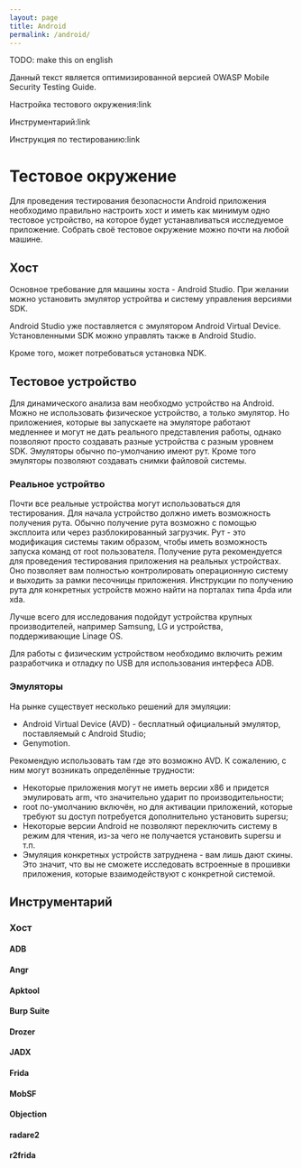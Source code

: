 ```yaml
---
layout: page
title: Android
permalink: /android/
---
```


TODO: make this on english

Данный текст является оптимизированной версией OWASP Mobile Security Testing Guide.

Настройка тестового окружения:link

Инструментарий:link

Инструкция по тестированию:link

# Тестовое окружение

Для проведения тестирования безопасности Android приложения необходимо правильно настроить хост и иметь как минимум одно тестовое устройство, на которое будет устанавливаться исследуемое приложение. Собрать своё тестовое окружение можно почти на любой машине.

## Хост

Основное требование для машины хоста - Android Studio. При желании можно установить эмулятор устройтва и систему управления версиями SDK. 

Android Studio уже поставляется с эмулятором Android Virtual Device. Установленными SDK можно управлять также в Android Studio.

Кроме того, может потребоваться установка NDK.

## Тестовое устройство

Для динамического анализа вам необходмо устройство на Android. 
Можно не использовать физическое устройство, а только эмулятор. Но приложениея, которые вы запускаете на эмуляторе работают медленнее и могут не дать реального представления работы, однако позволяют просто создавать разные устройства с разным уровнем SDK. Эмуляторы обычно по-умолчанию имеют рут. Кроме того эмуляторы позволяют создавать снимки файловой системы.

### Реальное устройтво

Почти все реальные устройства могут использоваться для тестирования. Для начала устройство должно иметь возможность получения рута. Обычно получение рута возможно с помощью эксплоита или через разблокированный загрузчик. Рут - это модификация системы таким образом, чтобы иметь возможность запуска команд от root пользователя. Получение рута рекомендуется для проведения тестирования приложения на реальных устройствах. Оно позволяет вам полностью контролировать операционную систему и выходить за рамки песочницы приложения.
Инструкции по получению рута для конкретных устройств можно найти на порталах типа 4pda или xda.

Лучше всего для исследования подойдут устройства крупных производителей, например Samsung, LG и устройства, поддерживающие Linage OS. 

Для работы с физическим устройством необходимо включить режим разработчика и отладку по USB для использования интерфеса ADB.

### Эмуляторы

На рынке существует несколько решений для эмуляции:

* Android Virtual Device (AVD) - бесплатный официальный эмулятор, поставляемый с Android Studio;
* Genymotion.

Рекомендую использовать там где это возможно AVD. К сожалению, с ним могут возникать определённые трудности:

* Некоторые приложения могут не иметь версии x86 и придется эмулировать arm, что значительно ударит по производительности;
* root по-умолчанию включён, но для активации приложений, которые требуют su доступ потребуется дополнительно установить supersu;
* Некоторые версии Android не позволяют переключить систему в режим для чтения, из-за чего не получается установить supersu и т.п.
* Эмуляция конкретных устройств затруднена - вам лишь дают скины. Это значит, что вы не сможете исследовать встроенные в прошивки приложения, которые взаимодействуют с конкретной системой.

## Инструментарий

### Хост

#### ADB

#### Angr

#### Apktool

#### Burp Suite

#### Drozer

#### JADX

#### Frida

#### MobSF

#### Objection

#### radare2

#### r2frida
